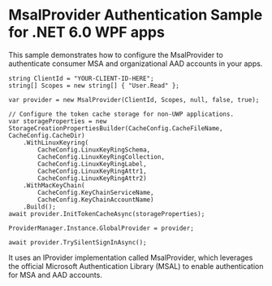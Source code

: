 # MsalProvider Authentication Sample for .NET 6.0 WPF apps

This sample demonstrates how to configure the MsalProvider to authenticate consumer MSA and organizational AAD accounts in your apps.

```
string ClientId = "YOUR-CLIENT-ID-HERE";
string[] Scopes = new string[] { "User.Read" };

var provider = new MsalProvider(ClientId, Scopes, null, false, true);

// Configure the token cache storage for non-UWP applications.
var storageProperties = new StorageCreationPropertiesBuilder(CacheConfig.CacheFileName, CacheConfig.CacheDir)
    .WithLinuxKeyring(
        CacheConfig.LinuxKeyRingSchema,
        CacheConfig.LinuxKeyRingCollection,
        CacheConfig.LinuxKeyRingLabel,
        CacheConfig.LinuxKeyRingAttr1,
        CacheConfig.LinuxKeyRingAttr2)
    .WithMacKeyChain(
        CacheConfig.KeyChainServiceName,
        CacheConfig.KeyChainAccountName)
    .Build();
await provider.InitTokenCacheAsync(storageProperties);

ProviderManager.Instance.GlobalProvider = provider;

await provider.TrySilentSignInAsync();
```

It uses an IProvider implementation called MsalProvider, which leverages the official Microsoft Authentication Library (MSAL)
to enable authentication for MSA and AAD accounts.
